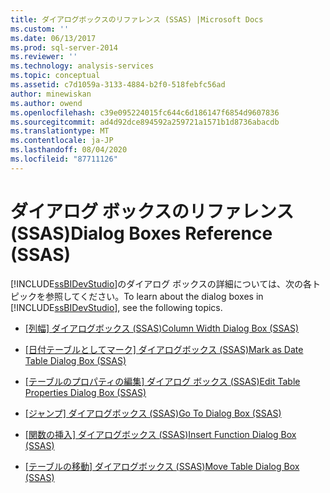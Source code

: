 ```yaml
---
title: ダイアログボックスのリファレンス (SSAS) |Microsoft Docs
ms.custom: ''
ms.date: 06/13/2017
ms.prod: sql-server-2014
ms.reviewer: ''
ms.technology: analysis-services
ms.topic: conceptual
ms.assetid: c7d1059a-3133-4884-b2f0-518febfc56ad
author: minewiskan
ms.author: owend
ms.openlocfilehash: c39e095224015fc644c6d186147f6854d9607836
ms.sourcegitcommit: ad4d92dce894592a259721a1571b1d8736abacdb
ms.translationtype: MT
ms.contentlocale: ja-JP
ms.lasthandoff: 08/04/2020
ms.locfileid: "87711126"
---
```

# <a name="dialog-boxes-reference-ssas"></a><span data-ttu-id="2e797-102">ダイアログ ボックスのリファレンス (SSAS)</span><span class="sxs-lookup"><span data-stu-id="2e797-102">Dialog Boxes Reference (SSAS)</span></span>
  <span data-ttu-id="2e797-103">[!INCLUDE[ssBIDevStudio](../includes/ssbidevstudio-md.md)]のダイアログ ボックスの詳細については、次の各トピックを参照してください。</span><span class="sxs-lookup"><span data-stu-id="2e797-103">To learn about the dialog boxes in [!INCLUDE[ssBIDevStudio](../includes/ssbidevstudio-md.md)], see the following topics.</span></span>  
  
-   <span data-ttu-id="2e797-104">[[列幅] ダイアログボックス &#40;SSAS&#41;](column-width-dialog-box-ssas.md)</span><span class="sxs-lookup"><span data-stu-id="2e797-104">[Column Width Dialog Box &#40;SSAS&#41;](column-width-dialog-box-ssas.md)</span></span>  
  
-   <span data-ttu-id="2e797-105">[[日付テーブルとしてマーク] ダイアログボックス &#40;SSAS&#41;](mark-as-date-table-dialog-box-ssas.md)</span><span class="sxs-lookup"><span data-stu-id="2e797-105">[Mark as Date Table Dialog Box &#40;SSAS&#41;](mark-as-date-table-dialog-box-ssas.md)</span></span>  
  
-   <span data-ttu-id="2e797-106">[[テーブルのプロパティの編集] ダイアログ ボックス (SSAS)](edit-table-properties-dialog-box-ssas.md)</span><span class="sxs-lookup"><span data-stu-id="2e797-106">[Edit Table Properties Dialog Box &#40;SSAS&#41;](edit-table-properties-dialog-box-ssas.md)</span></span>  
  
-   <span data-ttu-id="2e797-107">[[ジャンプ] ダイアログボックス &#40;SSAS&#41;](go-to-dialog-box-ssas.md)</span><span class="sxs-lookup"><span data-stu-id="2e797-107">[Go To Dialog Box &#40;SSAS&#41;](go-to-dialog-box-ssas.md)</span></span>  
  
-   <span data-ttu-id="2e797-108">[[関数の挿入] ダイアログボックス &#40;SSAS&#41;](insert-function-dialog-box-ssas.md)</span><span class="sxs-lookup"><span data-stu-id="2e797-108">[Insert Function Dialog Box &#40;SSAS&#41;](insert-function-dialog-box-ssas.md)</span></span>  
  
-   <span data-ttu-id="2e797-109">[[テーブルの移動] ダイアログボックス &#40;SSAS&#41;](move-table-dialog-box-ssas.md)</span><span class="sxs-lookup"><span data-stu-id="2e797-109">[Move Table Dialog Box &#40;SSAS&#41;](move-table-dialog-box-ssas.md)</span></span>  
  
  
